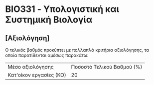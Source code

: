 # BIO331 - Υπολογιστική και Συστημική Βιολογία

## [Αξιολόγηση]
Ο τελικός βαθμός προκύπτει με πολλαπλά κριτήρια αξιολόγησης, τα οποία παρατίθενται αμέσως παρακάτω:

<table>
  <tr>
  <td> Μέσο αξιολόγησης</td>
  <td> Ποσοστό Τελικού Βαθμού (%)</td>
  </tr>
  <tr>
  <td> Κατ'οίκον εργασίες (ΚΟ)</td>
  <td> 20 </td>
  </tr>
</table>

